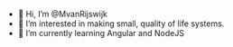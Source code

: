 - 👋 Hi, I’m @MvanRijswijk
- 👀 I’m interested in making small, quality of life systems.
- 🌱 I’m currently learning Angular and NodeJS
<!-- - 💞️ I’m looking to collaborate on ... -->
<!-- - 📫 How to reach me ... -->

<!---
MvanRijswijk/MvanRijswijk is a ✨ special ✨ repository because its `README.md` (this file) appears on your GitHub profile.
You can click the Preview link to take a look at your changes.
--->

